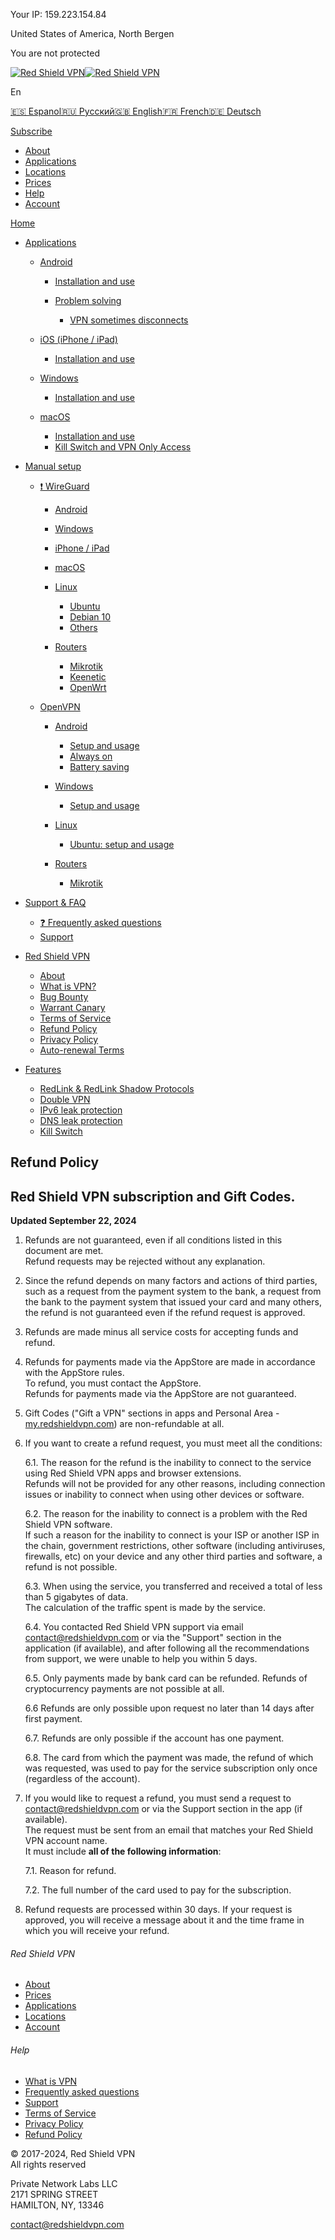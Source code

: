 Your IP: 159.223.154.84

United States of America, North Bergen

You are not protected

[![Red Shield VPN](/_nuxt/logo.6cef71f7.png)![Red Shield VPN](/_nuxt/logo_short.c94cb288.png)](https://redshieldvpn.com/en)

En

[🇪🇸 Espanol](javascript:;)[🇷🇺 Русский](javascript:;)[🇬🇧 English](javascript:;)[🇫🇷 French](javascript:;)[🇩🇪 Deutsch](javascript:;)

[Subscribe](https://my.redshieldvpn.com/register)

* [About](https://redshieldvpn.com/en#about)
* [Applications](https://redshieldvpn.com/en#devices)
* [Locations](https://redshieldvpn.com/en#locations)
* [Prices](https://redshieldvpn.com/en#prices)
* [Help](https://redshieldvpn.com/en/help)
* [Account](https://my.redshieldvpn.com/)

[Home](https://redshieldvpn.com/en)

* [Applications](javascript:;)
    
    * [Android](javascript:;)
        
        * [Installation and use](https://redshieldvpn.com/en/help/apps/android/install)
        * [Problem solving](javascript:;)
            
            * [VPN sometimes disconnects](https://redshieldvpn.com/en/help/apps/android/issues/disconnects)
            
        
    * [iOS (iPhone / iPad)](javascript:;)
        
        * [Installation and use](https://redshieldvpn.com/en/help/apps/ios/install)
        
    * [Windows](javascript:;)
        
        * [Installation and use](https://redshieldvpn.com/en/help/apps/windows/install)
        
    * [macOS](javascript:;)
        
        * [Installation and use](https://redshieldvpn.com/en/help/apps/macos/install)
        * [Kill Switch and VPN Only Access](https://redshieldvpn.com/en/help/apps/macos/killswitch)
        
    
* [Manual setup](javascript:;)
    
    * [❗ WireGuard](javascript:;)
        
        * [Android](https://redshieldvpn.com/en/help/manual/wireguard/android)
        * [Windows](https://redshieldvpn.com/en/help/manual/wireguard/windows)
        * [iPhone / iPad](https://redshieldvpn.com/en/help/manual/wireguard/ios)
        * [macOS](https://redshieldvpn.com/en/help/manual/wireguard/mac)
        * [Linux](javascript:;)
            
            * [Ubuntu](https://redshieldvpn.com/en/help/manual/wireguard/linux/ubuntu)
            * [Debian 10](https://redshieldvpn.com/en/help/manual/wireguard/linux/debian10)
            * [Others](https://redshieldvpn.com/en/help/manual/wireguard/linux/others)
            
        * [Routers](javascript:;)
            
            * [Mikrotik](https://redshieldvpn.com/en/help/manual/wireguard/routers/mikrotik)
            * [Keenetic](https://redshieldvpn.com/en/help/manual/wireguard/routers/keenetic)
            * [OpenWrt](https://redshieldvpn.com/en/help/manual/wireguard/routers/openwrt)
            
        
    * [OpenVPN](javascript:;)
        
        * [Android](javascript:;)
            
            * [Setup and usage](https://redshieldvpn.com/en/help/manual/openvpn/android/setup)
            * [Always on](https://redshieldvpn.com/en/help/manual/openvpn/android/alwayson)
            * [Battery saving](https://redshieldvpn.com/en/help/manual/openvpn/android/battery)
            
        * [Windows](javascript:;)
            
            * [Setup and usage](https://redshieldvpn.com/en/help/manual/openvpn/windows/setup)
            
        * [Linux](javascript:;)
            
            * [Ubuntu: setup and usage](https://redshieldvpn.com/en/help/manual/openvpn/linux/ubuntu)
            
        * [Routers](javascript:;)
            
            * [Mikrotik](https://redshieldvpn.com/en/help/manual/openvpn/routers/mikrotik)
            
        
    
* [Support & FAQ](javascript:;)
    
    * [❓ Frequently asked questions](https://redshieldvpn.com/en/help/faq/service)
    * [Support](https://redshieldvpn.com/en/help/faq/support)
    
* [Red Shield VPN](javascript:;)
    
    * [About](https://redshieldvpn.com/en/help/description/about)
    * [What is VPN?](https://redshieldvpn.com/en/help/description/whatisvpn)
    * [Bug Bounty](https://redshieldvpn.com/en/help/description/bb)
    * [Warrant Canary](https://redshieldvpn.com/en/help/description/warrant_canary)
    * [Terms of Service](https://redshieldvpn.com/en/help/description/tos)
    * [Refund Policy](https://redshieldvpn.com/en/help/description/rp)
    * [Privacy Policy](https://redshieldvpn.com/en/help/description/pp)
    * [Auto-renewal Terms](https://redshieldvpn.com/en/help/description/art)
    
* [Features](javascript:;)
    
    * [RedLink & RedLink Shadow Protocols](https://redshieldvpn.com/en/help/features/redlink)
    * [Double VPN](https://redshieldvpn.com/en/help/features/double_vpn)
    * [IPv6 leak protection](https://redshieldvpn.com/en/help/features/ipv6leak)
    * [DNS leak protection](https://redshieldvpn.com/en/help/features/dnsleak)
    * [Kill Switch](https://redshieldvpn.com/en/help/features/killswitch)
    

Refund Policy
-------------

Red Shield VPN subscription and Gift Codes.
-------------------------------------------

**Updated September 22, 2024**  

1. Refunds are not guaranteed, even if all conditions listed in this document are met.  
    Refund requests may be rejected without any explanation.  
    
2. Since the refund depends on many factors and actions of third parties, such as a request from the payment system to the bank, a request from the bank to the payment system that issued your card and many others, the refund is not guaranteed even if the refund request is approved.  
    
3. Refunds are made minus all service costs for accepting funds and refund.  
    
4. Refunds for payments made via the AppStore are made in accordance with the AppStore rules.  
    To refund, you must contact the AppStore.  
    Refunds for payments made via the AppStore are not guaranteed.  
    
5. Gift Codes ("Gift a VPN" sections in apps and Personal Area - [my.redshieldvpn.com](http://my.redshieldvpn.com/)) are non-refundable at all.  
    
6. If you want to create a refund request, you must meet all the conditions:  
      
    6.1. The reason for the refund is the inability to connect to the service using Red Shield VPN apps and browser extensions.  
    Refunds will not be provided for any other reasons, including connection issues or inability to connect when using other devices or software.  
      
    6.2. The reason for the inability to connect is a problem with the Red Shield VPN software.  
    If such a reason for the inability to connect is your ISP or another ISP in the chain, government restrictions, other software (including antiviruses, firewalls, etc) on your device and any other third parties and software, a refund is not possible.  
      
    6.3. When using the service, you transferred and received a total of less than 5 gigabytes of data.  
    The calculation of the traffic spent is made by the service.  
      
    6.4. You contacted Red Shield VPN support via email [contact@redshieldvpn.com](mailto:contact@redshieldvpn.com) or via the "Support" section in the application (if available), and after following all the recommendations from support, we were unable to help you within 5 days.  
      
    6.5. Only payments made by bank card can be refunded. Refunds of cryptocurrency payments are not possible at all.  
      
    6.6 Refunds are only possible upon request no later than 14 days after first payment.  
      
    6.7. Refunds are only possible if the account has one payment.  
      
    6.8. The card from which the payment was made, the refund of which was requested, was used to pay for the service subscription only once (regardless of the account).  
    
7. If you would like to request a refund, you must send a request to [contact@redshieldvpn.com](mailto:contact@redshieldvpn.com) or via the Support section in the app (if available).  
    The request must be sent from an email that matches your Red Shield VPN account name.  
    It must include **all of the following information**:  
      
    7.1. Reason for refund.  
      
    7.2. The full number of the card used to pay for the subscription.  
    
8. Refund requests are processed within 30 days. If your request is approved, you will receive a message about it and the time frame in which you will receive your refund.
    

###### Red Shield VPN

* [About](https://redshieldvpn.com/en/help/description/about)
* [Prices](https://redshieldvpn.com/en#prices)
* [Applications](https://redshieldvpn.com/en#devices)
* [Locations](https://redshieldvpn.com/en#locations)
* [Account](https://my.redshieldvpn.com/)

###### Help

* [What is VPN](https://redshieldvpn.com/en/help/description/whatisvpn)
* [Frequently asked questions](https://redshieldvpn.com/en/help/faq/service)
* [Support](https://redshieldvpn.com/en/help/faq/support)
* [Terms of Service](https://redshieldvpn.com/en/tos)
* [Privacy Policy](https://redshieldvpn.com/en/pp)
* [Refund Policy](https://redshieldvpn.com/en/help/description/rp)

© 2017-2024, Red Shield VPN  
All rights reserved  
  
Private Network Labs LLC  
2171 SPRING STREET  
HAMILTON, NY, 13346  
  
[contact@redshieldvpn.com](mailto:contact@redshieldvpn.com)  

[](tg://resolve?domain=redshieldvpn)[](https://www.facebook.com/pages/category/Science--Technology---Engineering/Red-Shield-VPN-101014258248527/)[](https://twitter.com/redshieldvpn)